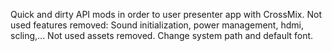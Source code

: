 Quick and dirty API mods in order to user presenter app with CrossMix.
Not used features removed: Sound initialization, power management, hdmi, scling,...
Not used assets removed.
Change system path and default font.